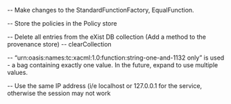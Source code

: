 -- Make changes to the StandardFunctionFactory, EqualFunction. 

-- Store the policies in the Policy store

-- Delete all entries from the eXist DB collection (Add a method to the provenance store) -- clearCollection

-- “urn:oasis:names:tc:xacml:1.0:function:string-one-and-1132 only” is used - a bag containing exactly one value.  In the future, expand to use multiple values.

-- Use the same IP address (i/e localhost or 127.0.0.1 for the service, otherwise the session may not work